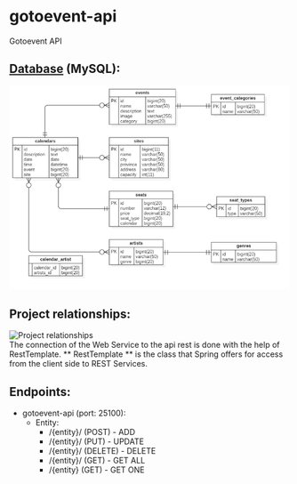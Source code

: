 # gotoevent-api
Gotoevent API

## [Database](https://github.com/Dunkansdk/gotoevent-api/blob/master/gotoeventapi.sql) (MySQL):
![ERD SQL](https://github.com/Dunkansdk/gotoevent-api/blob/master/images/der.png)

## Project relationships:
![Project relationships](https://github.com/Dunkansdk/gotoevent-api/blob/master/images/relation.png)
<br />
The connection of the Web Service to the api rest is done with the help of RestTemplate. 
** RestTemplate ** is the class that Spring offers for access from the client side to REST Services.

## Endpoints:
  - gotoevent-api (port: 25100):
    - Entity: 
      - /{entity}/ (POST) - ADD
      - /{entity}/ (PUT) - UPDATE
      - /{entity}/ (DELETE) - DELETE
      - /{entity}/ (GET) - GET ALL
      - /{entity} (GET) - GET ONE
